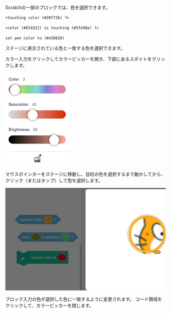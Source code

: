 Scratchの一部のブロックでは、色を選択できます。

```blocks3
<touching color (#20f73b) ?>

<color (#819322) is touching (#5fe98e) ?>

set pen color to (#e50820)
```

ステージに表示されている色と一致する色を選択できます。

カラー入力をクリックしてカラーピッカーを開き、下部にあるスポイトをクリックします。

![](images/eye-dropper-tool.png)

マウスポインターをステージに移動し、目的の色を選択するまで動かしてから、クリック（またはタップ）して色を選択します。

![](images/eye-dropper-stage.png)

ブロック入力の色が選択した色に一致するように変更されます。 コード領域をクリックして、カラーピッカーを閉じます。

